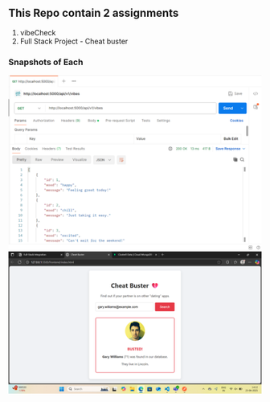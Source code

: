 ## This Repo contain 2 assignments 
1. vibeCheck
2. Full Stack Project - Cheat buster 


### Snapshots of Each 

![Snap](./Assignment%201/2.png)
![Snap](./Assignment%202/cheat.png)

